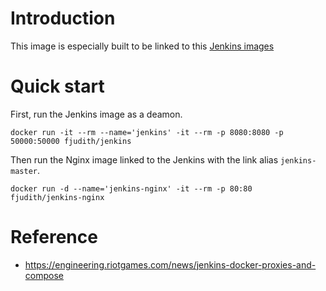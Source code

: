 # Introduction
This image is especially built to be linked to this [Jenkins images](https://hub.docker.com/r/fjudith/jenkins)

# Quick start
First, run the Jenkins image as a deamon.

`docker run -it --rm --name='jenkins' -it --rm -p 8080:8080 -p 50000:50000 fjudith/jenkins`

Then run the Nginx image linked to the Jenkins with the link alias `jenkins-master`.

`docker run -d --name='jenkins-nginx' -it --rm -p 80:80 fjudith/jenkins-nginx`

# Reference

* https://engineering.riotgames.com/news/jenkins-docker-proxies-and-compose